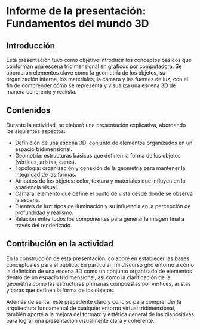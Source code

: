 # Informe de la presentación: Fundamentos del mundo 3D

## Introducción

Esta presentación tuvo como objetivo introducir los conceptos básicos que conforman una escena tridimensional en gráficos por computadora. Se abordaron elementos clave como la geometría de los objetos, su organización interna, los materiales, la cámara y las fuentes de luz, con el fin de comprender cómo se representa y visualiza una escena 3D de manera coherente y realista.

## Contenidos

Durante la actividad, se elaboró una presentación explicativa, abordando los siguientes aspectos:

* Definición de una escena 3D: conjunto de elementos organizados en un espacio tridimensional.
* Geometría: estructuras básicas que definen la forma de los objetos (vértices, aristas, caras).
* Topología: organización y conexión de la geometría para mantener la integridad de las formas.
* Atributos de los objetos: color, textura y materiales que influyen en la apariencia visual.
* Cámara: elemento que define el punto de vista desde donde se observa la escena.
* Fuentes de luz: tipos de iluminación y su influencia en la percepción de profundidad y realismo.
* Relación entre todos los componentes para generar la imagen final a través del renderizado.

## Contribución en la actividad

En la construcción de esta presentación, colaboré en establecer las bases conceptuales para el público. En particular, mi discurso giró entorno a cómo la definición de una escena 3D como un conjunto organizado de elementos dentro de un espacio tridimensional, así como la clarificación de la geometría como las estructuras primarias compuestas por vértices, aristas y caras que definen la forma de los objetos. 

Además de sentar este precedente claro y conciso para comprender la arquitectura fundamental de cualquier entorno virtual tridimensional, también aporté a la mejora del formato y estética general de las diapositivas para lograr una presentación visualmente clara y coherente.